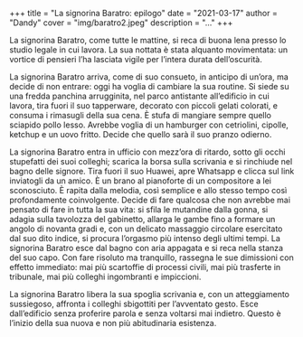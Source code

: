 +++
title = "La signorina Baratro: epilogo"
date = "2021-03-17"
author = "Dandy"
cover = "img/baratro2.jpeg"
description = "..."
+++

La signorina Baratro, come tutte le mattine, si reca di buona lena presso lo studio legale in cui lavora. La sua nottata è stata alquanto movimentata: un vortice di pensieri l’ha lasciata vigile per l’intera durata dell’oscurità.

La signorina Baratro arriva, come di suo consueto, in anticipo di un’ora, ma decide di non entrare: oggi ha voglia di cambiare la sua routine. Si siede su una fredda panchina arrugginita, nel parco antistante all’edificio in cui lavora, tira fuori il suo tapperware, decorato con piccoli gelati colorati, e consuma i rimasugli della sua cena. È stufa di mangiare sempre quello sciapido pollo lesso. Avrebbe voglia di un hamburger con cetriolini, cipolle, ketchup e un uovo fritto. Decide che quello sarà il suo pranzo odierno.

La signorina Baratro entra in ufficio con mezz’ora di ritardo, sotto gli occhi stupefatti dei suoi colleghi; scarica la borsa sulla scrivania e si rinchiude nel bagno delle signore. Tira fuori il suo Huawei, apre Whatsapp e clicca sul link inviatogli da un amico. È un brano al pianoforte di un compositore a lei sconosciuto. È rapita dalla melodia, così semplice e allo stesso tempo così profondamente coinvolgente. Decide di fare qualcosa che non avrebbe mai pensato di fare in tutta la sua vita: si sfila le mutandine dalla gonna, si adagia sulla tavolozza del gabinetto, allarga le gambe fino a formare un angolo di novanta gradi e, con un delicato massaggio circolare esercitato dal suo dito indice, si procura l’orgasmo più intenso degli ultimi tempi.
La signorina Baratro esce dal bagno con aria appagata e si reca nella stanza del suo capo. Con fare risoluto ma tranquillo, rassegna le sue dimissioni con effetto immediato: mai più scartoffie di processi civili, mai più trasferte in tribunale, mai più colleghi ingombranti e impiccioni.

La signorina Baratro libera la sua spoglia scrivania e, con un atteggiamento sussiegoso, affronta i colleghi sbigottiti per l’avventato gesto. Esce dall’edificio senza proferire parola e senza voltarsi mai indietro. Questo è l’inizio della sua nuova e non più abitudinaria esistenza.
